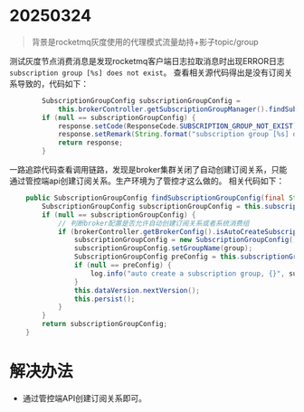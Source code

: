 # 20250324

> 背景是rocketmq灰度使用的代理模式流量劫持+影子topic/group

测试灰度节点消费消息是发现rocketmq客户端日志拉取消息时出现ERROR日志
`subscription group [%s] does not exist`。
查看相关源代码得出是没有订阅关系导致的，代码如下：
```java
        SubscriptionGroupConfig subscriptionGroupConfig =
            this.brokerController.getSubscriptionGroupManager().findSubscriptionGroupConfig(requestHeader.getConsumerGroup());
        if (null == subscriptionGroupConfig) {
            response.setCode(ResponseCode.SUBSCRIPTION_GROUP_NOT_EXIST);
            response.setRemark(String.format("subscription group [%s] does not exist, %s", requestHeader.getConsumerGroup(), FAQUrl.suggestTodo(FAQUrl.SUBSCRIPTION_GROUP_NOT_EXIST)));
            return response;
        }
```
一路追踪代码查看调用链路，发现是broker集群关闭了自动创建订阅关系，只能通过管控端api创建订阅关系。生产环境为了管控才这么做的。
相关代码如下：
```java
    public SubscriptionGroupConfig findSubscriptionGroupConfig(final String group) {
        SubscriptionGroupConfig subscriptionGroupConfig = this.subscriptionGroupTable.get(group);
        if (null == subscriptionGroupConfig) {
            // 判断broker配置是否允许自动创建订阅关系或者系统消费组
            if (brokerController.getBrokerConfig().isAutoCreateSubscriptionGroup() || MixAll.isSysConsumerGroup(group)) {
                subscriptionGroupConfig = new SubscriptionGroupConfig();
                subscriptionGroupConfig.setGroupName(group);
                SubscriptionGroupConfig preConfig = this.subscriptionGroupTable.putIfAbsent(group, subscriptionGroupConfig);
                if (null == preConfig) {
                    log.info("auto create a subscription group, {}", subscriptionGroupConfig.toString());
                }
                this.dataVersion.nextVersion();
                this.persist();
            }
        }
        return subscriptionGroupConfig;
    }
```
# 解决办法
- 通过管控端API创建订阅关系即可。